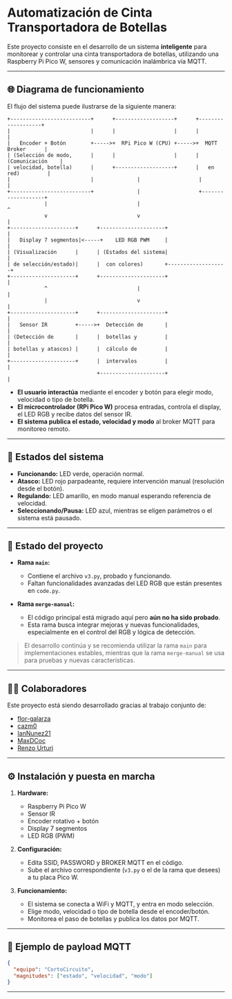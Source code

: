 # Automatización de Cinta Transportadora de Botellas

Este proyecto consiste en el desarrollo de un sistema **inteligente** para monitorear y controlar una cinta transportadora de botellas, utilizando una Raspberry Pi Pico W, sensores y comunicación inalámbrica vía MQTT.

---

## 🌐 Diagrama de funcionamiento

El flujo del sistema puede ilustrarse de la siguiente manera:

```
+--------------------------+      +-------------------+      +-------------------+
|                          |      |                   |      |                   |
|   Encoder + Botón        +----->+  RPi Pico W (CPU) +----->+  MQTT Broker      |
| (Selección de modo,      |      |                   |      |  (Comunicación    |
| velocidad, botella)      |      +-------------------+      |   en red)         |
|                          |              |                   |                   |
+--------------------------+              |                   +-------------------+
            |                             |                            ^
            v                             v                            |
+---------------------+      +---------------------+                   |
|   Display 7 segmentos|<-----+    LED RGB PWM     |                   |
| (Visualización      |      | (Estados del sistema|                   |
| de selección/estado)|      |  con colores)       +-------------------+
+---------------------+      +---------------------+                   |
            ^                             |                            |
            |                             v                            |
+---------------------+      +---------------------+                   |
|   Sensor IR         +----->+  Detección de       |                   |
| (Detección de       |      |  botellas y         |                   |
| botellas y atascos) |      |  cálculo de         |                   |
+---------------------+      |  intervalos         |                   |
                             +---------------------+                   |
```

- **El usuario interactúa** mediante el encoder y botón para elegir modo, velocidad o tipo de botella.
- **El microcontrolador (RPi Pico W)** procesa entradas, controla el display, el LED RGB y recibe datos del sensor IR.
- **El sistema publica el estado, velocidad y modo** al broker MQTT para monitoreo remoto.

---

## 🚦 Estados del sistema

- **Funcionando:** LED verde, operación normal.
- **Atasco:** LED rojo parpadeante, requiere intervención manual (resolución desde el botón).
- **Regulando:** LED amarillo, en modo manual esperando referencia de velocidad.
- **Seleccionando/Pausa:** LED azul, mientras se eligen parámetros o el sistema está pausado.

---

## 🔄 Estado del proyecto

- **Rama `main`:**  
  - Contiene el archivo `v3.py`, probado y funcionando.  
  - Faltan funcionalidades avanzadas del LED RGB que están presentes en `code.py`.

- **Rama `merge-manual`:**  
  - El código principal está migrado aquí pero **aún no ha sido probado**.
  - Esta rama busca integrar mejoras y nuevas funcionalidades, especialmente en el control del RGB y lógica de detección.

> El desarrollo continúa y se recomienda utilizar la rama `main` para implementaciones estables, mientras que la rama `merge-manual` se usa para pruebas y nuevas características.

---

## 👩‍💻 Colaboradores

Este proyecto está siendo desarrollado gracias al trabajo conjunto de:

- [flor-galarza](https://github.com/flor-galarza)
- [cazm0](https://github.com/cazm0)
- [IanNunez21](https://github.com/IanNunez21)
- [MaxDCoc](https://github.com/MaxDCoc)
- [Renzo Urturi](https://github.com/Renzo-14)

---

## ⚙️ Instalación y puesta en marcha

1. **Hardware:**  
   - Raspberry Pi Pico W  
   - Sensor IR  
   - Encoder rotativo + botón  
   - Display 7 segmentos  
   - LED RGB (PWM)

2. **Configuración:**  
   - Edita SSID, PASSWORD y BROKER MQTT en el código.
   - Sube el archivo correspondiente (`v3.py` o el de la rama que desees) a tu placa Pico W.

3. **Funcionamiento:**  
   - El sistema se conecta a WiFi y MQTT, y entra en modo selección.
   - Elige modo, velocidad o tipo de botella desde el encoder/botón.
   - Monitorea el paso de botellas y publica los datos por MQTT.

---

## 📝 Ejemplo de payload MQTT

```json
{
  "equipo": "CortoCircuito",
  "magnitudes": ["estado", "velocidad", "modo"]
}
```

---
